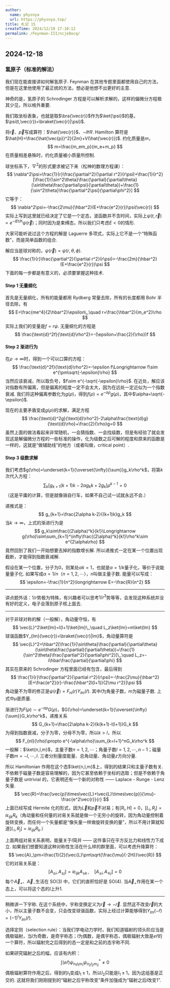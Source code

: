 ```yaml
---
author:
  name: physnya
  url: https://physnya.top/
title: 札记 15
createTime: 2024/12/18 17:10:12
permalink: /Feynman-III/ncje8ocq/
---
```

## 2024-12-18

### 氢原子（标准的解法）

我们现在能直接讲如何解氢原子. Feynman 在其他专题里面都使用自己的方法，但是在这里他使用了最正统的方法，想必是他想不出更好的主意.

神奇的是，氢原子的 Schrodinger 方程是可以解析求解的，这样的偏微分方程极其少见，所以格外重要.

我们取坐标表象，也就是取$\bra{\vec{r}}$作为$\ket{\psi}$的基，$\psi(t,\vec{r})=\braket{\vec{r}|\psi}$.

将$\vec{r}$、$\vec{p}$写成算符：$\hat{\vec{r}}$、$-i\hbar\nabla$. Hamilton 算符是$\hat{H}=\frac{\hat{\vec{p}}^2}{2m}+V(\hat{\vec{r}})$. 约化质量是$m$，
$$
m=\frac{m_em_p}{m_e+m_p}
$$
在质量相差悬殊时，约化质量被小质量所控制.

球坐标系下，$\nabla^2$的形式要求被记下来（松神的数理方程课）：
$$
\nabla^2\psi=\frac{1}{r}\frac{\partial^2}{\partial r^2}(r\psi)+\frac{1}{r^2}[\frac{1}{\sin^2\theta}\frac{\partial}{\partial\theta}(\sin\theta\frac{\partial\psi}{\partial\theta})+\frac{1}{\sin^2\theta}\frac{\partial^2\psi}{\partial\phi^2}]
$$
它等于：
$$
\nabla^2\psi=-\frac{2\mu}{\hbar^2}(E+\frac{e^2}{r})\psi(\vec{r})
$$
实际上写到这里就已经决定了它是一个定态，波函数并不含时间，实际上$\psi(t,\vec{r})=e^{-iEt/\hbar}\psi(\vec{r})$；同时因为是束缚态，所以我们只考虑$E<0$的情形.

大家可能听说过这个方程的解是 Laguerre 多项式，实际上它不是一个“特殊函数”，而是简单函数的组合.

解应当是球对称的，$\psi(\vec{r})=\psi(r,\theta,\phi)$.
$$
\frac{1}{r}\frac{\partial^2}{\partial r^2}(r\psi)=-\frac{2m}{\hbar^2}(E+\frac{e^2}{r})\psi
$$
下面的每一步都是有意义的，必须要掌握这种技术.

#### Step 1 无量纲化

首先是无量纲化，所有的能量都用 Rydberg 常量去除，所有的长度都用 Bohr 半径去除，有
$$
E=\frac{me^4}{2\hbar^2}\epsilon\,,\quad r=\frac{\hbar^2}{m_e^2}\rho
$$
实际上我们的变量是$f=r\psi$. 无量纲化的方程是
$$
\frac{\text{d}^2f}{\text{d}\rho^2}=-(\epsilon+\frac{2}{\rho})f
$$

#### Step 2 渐进行为

在$\rho\to\infty$时，得到一个可以口算的方程：
$$
\frac{\text{d}^2f}{\text{d}\rho^2}=-\epsilon f\Longrightarrow f\sim e^{\pm\sqrt{-\epsilon}\rho}
$$
当然应该衰减，所以取负号，$f\sim e^{-\sqrt{-\epsilon}\rho}$. 在近处，解应该对指数有所偏离，但是偏离的程度一定不会太大，因为在远处一定近似为一个指数衰减. 我们将这种偏离参数化为$g(\rho)$，得到$f(\rho)=e^{-\alpha\rho}g(\rho)$，其中$\alpha=\sqrt{-\epsilon}$.

现在的主要矛盾变成$g(\rho)$的求解，满足方程
$$
\frac{\text{d}^2g}{\text{d}\rho^2}-2\alpha\frac{\text{d}g}{\text{d}\rho}+\frac{2}{\rho}g=0
$$
虽然上面的做法看起来非常随机，一会猜指数、一会找级数，但是有经验了就会发现这是解偏微分方程的一些标准的操作，化为级数之后可解的程度和原来的函数是一样的，这就是“做辅助线”的地方（或者叫做，critical point）.

#### Step 3 级数求解

我们考虑$g(\rho)=\underset{k=1}{\overset{\infty}{\sum}}g_k\rho^k$，将第$k$次代入方程：
$$
\sum_{k}[g_{k+1}(k+1)k-2\alpha g_kk+2g_k]\rho^{k-1}=0
$$
（这是平庸的计算，但是就像骑自行车，如果不自己试一试就永远不会.）

递推式是：
$$
g_{k+1}=\frac{2\alpha k-2}{(k+1)k}g_k
$$
当$k\to\infty$，上式的渐进行为是
$$
g_k\sim\frac{(2\alpha)^k}{k!}\Longrightarrow g(\rho)\sim\sum_{k=1}^\infty\frac{(2\alpha)^k}{k!}\rho^k\sim e^{2\alpha\rho}
$$
竟然回到了我们一开始想要去掉的指数增长解. 所以递推式一定在某一个位置出现截断，才能得到指数衰减解.

假设在某一个位置，分子为$0$，则某处$\alpha k=1$，也就是$\alpha=1/k$量子化，等价于说能量量子化. 如果写成$\alpha=1/n$（$n=1,2,\cdots$），$n$叫做主量子数. 能量可以写成：
$$
\epsilon=-\frac{1}{n^2}\longrightarrow E=-\frac{R}{n^2}
$$

---

讲点题外话：$1/r$势极为特殊，有兴趣者可以思考$1/r^3$势等等，会发现这种系统并没有好的定义，电子会落到原子核上面去.

---

对于非球对称的解（一般解），角动量守恒，有
$$
\vec{L}^2\ket{lm}=l(l+1)\ket{lm}\,,\quad L_z\ket{lm}=m\ket{lm}
$$
球谐函数$Y_{lm}(\vec{r})=\braket{\vec{r}|lm}$，角动量算符是
$$
\vec{L}^2=\hbar^2[\frac{1}{\sin\theta}\frac{\partial}{\partial\theta}(\sin\theta\frac{\partial}{\partial\theta})+\frac{1}{\sin^2\theta}\frac{\partial^2}{\partial\phi^2}]\,,\quad L_z=-i\hbar\frac{\partial}{\partial\phi}
$$
其实在原来的 Schrodinger 方程里面已经有包含，最后得到
$$
\frac{1}{r}\frac{\partial^2}{\partial r^2}(r\psi)=-\frac{2\mu}{\hbar^2}[E+\frac{e^2}{r}-\frac{\hbar^2l(l+1)}{2\mu r^2}]\psi
$$
角动量不为零的修正是$\psi(\vec{r})=F_{nl}(r)Y_{lm}(\hat{r})$. 其中$l$为角量子数，$m$为磁量子数. 上式中$\mu$是质量.

渐进行为$F(\rho)\sim e^{-\alpha\rho}G(\rho)$，$G(\rho)=\underset{k=1}{\overset{\infty}{\sum}}G_k\rho^k$，递推关系
$$
G_{k+1}=\frac{2\alpha k-2}{k(k+1)-l(l+1)}G_k
$$
为得到指数衰减，分子为零，分母不为零，所以$k>l$，所以
$$
F_{nl}(\rho)\propto e^{-\alpha\rho}\sum_{k=l+1}^nG_k\rho^k
$$
一般解：$\ket{n,l,m}$，主量子数$n=1,2,\cdots$；角量子数$l=1,2,\cdots,n-1$；磁量子数$m=-l,\cdots,l$. 三者分别量度能量、总角动量、角动量$z$方向分量.

所以 Hamiltonian 作用在这个态$\ket{n,l,m}$上，得到的结果只和主量子数有关. 不依赖于磁量子数是容易理解的，因为它甚至依赖于坐标的选取；但是不依赖于角量子数是 untrivial 的，它表明还有一个新的对称性 —— Laplace - Runge - Lenz 矢量.
$$
\vec{R}=\frac{\vec{p}\times\vec{L}+\vec{L}\times\vec{p}}{\mu}-\frac{e^2\vec{r}}{r}
$$
上面已经写成 Hermite 化的形式，因为$\vec{L}$和$\vec{p}$不对易；有$[R_i,H]=0$，$[L_i,R_j]=i\varepsilon_{ijk}R_k$（角动量和任何量的对易关系就是做一个无穷小的旋转，因为角动量控制着旋转变换，而任何一个矢量都是“像矢量一样做旋转变换的量”，所以不用计算就知道$[L_i,R_j]=i\varepsilon_{ijk}R_k$.）

上面两组对易关系表明，能量关于$l$简并 —— 这件事只在平方反比力和线性力下成立. 如果我们想要知道这种对称性生活在什么样的群里面，可以考虑升降算符：
$$
\vec{A}_\pm=\frac{1}{2}(\vec{L}\pm\sqrt{\frac{\mu}{-2H}}\vec{R})
$$
它的对易关系是：
$$
[A_{\pm i},A_{\pm j}]=i\varepsilon_{ijk}A_{\pm k}\,,\quad[A_{\pm i},A_{\mp j}]=0
$$
每个$\vec{A}_+$、$\vec{A}_-$生活在 SO(3) 中，它们的直积恰好是 SO(4). 当$\vec{A}_+$作用在某一个态上，可以将这个态的$l$上升$1$.

---

稍微讲一下宇称. 在这个系统中，宇称变换定义为$\vec{r}\to-\vec{r}$. 显然这不改变$\vec{r}$的大小，所以主量子数不会变，只会改变球谐函数，实际上经过计算能够得到$Y_{lm}(-\hat{r})=(-1)^lY_{lm}(\hat{r})$.

选择定则（selection rule）：当我们学电动力学时，我们知道辐射的领头阶应当是偶极辐射，当$l$为奇数，是奇宇称态；$l$为偶数，是偶宇称态，偶极辐射大致是$e\hat{r}$的一个算符，所以辐射完之后得到的态一定是和之前的态宇称不同.

如果研究辐射之后的幅，应该有内积：
$$
\int(e\hat{r})\psi_{n_1l_1m_1}\psi^*_{n_2l_2m_2}\ne0
$$
偶极辐射算符作用之后，得到的$l_1$变成$l_1\pm1$，所以$l_2$只能是$l_1\pm1$，因为这组基是正交的. 这就将我们刚刚提到的“辐射之后宇称改变”条件加强成为“辐射之后$l$改变$1$”.